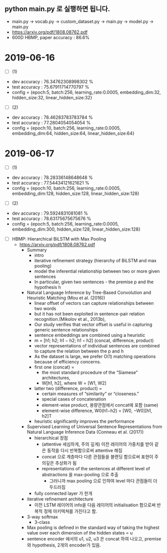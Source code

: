 ## python main.py 로 실행하면 됩니다.
- main.py → vocab.py → custom_dataset.py → main.py → model.py → main.py 
- https://arxiv.org/pdf/1808.08762.pdf
- 600D HBMP, paper accuracy : 86.6%
# 2019-06-16 
* [ ] (1)
- dev accuracy :  76.34762308998302 %
- test accuracy :  75.67911714770797 %
- config = {epoch:5, batch:256,  learning_rate:0.0005,  embedding_dim:32,  hidden_size:32,  linear_hidden_size:32}
* [ ] (2)
- dev accuracy :  78.46283783783784 %
- test accuracy :  77.2804054054054 %
- config = {epoch:10, batch:256,  learning_rate:0.0005,  embedding_dim:64,  hidden_size:64,  linear_hidden_size:64}

# 2019-06-17 
* [ ] (1)
- dev accuracy :  78.28336148648648 %
- test accuracy :  77.54434121621621 %
- config = {epoch:10, batch:256,  learning_rate:0.0005,  embedding_dim:128,  hidden_size:128,  linear_hidden_size:128}
* [ ] (2)
- dev accuracy :  79.5924831081081 %
- test accuracy :  78.63175675675676 %
- config = {epoch:5, batch:256,  learning_rate:0.0005,  embedding_dim:300,  hidden_size:128,  linear_hidden_size:128}


* [ ] HBMP: Hierarchical BiLSTM with Max Pooling
  + https://arxiv.org/pdf/1808.08762.pdf
	+ Summary
    	+ intro
		+ iterative refinement strategy (hierarchy of BiLSTM and max pooling)
		+ model the inferential relationship between two or more given sentences
		+ In particular, given two sentences - the premise p and the hypothesis h
	+ Natural Language Inference by Tree-Based Convolution and Heuristic Matching (Mou et al. (2016))
		+ linear offset of vectors can capture relationships between two words
		+ but it has not been exploited in sentence-pair relation recognition.(Mikolov et al., 2013b),
		+ Our study verifies that vector offset is useful in capturing generic sentence relationships
		+ sentence embeddings are combined using a heuristic
		+ m = [h1; h2; h1 − h2; h1 ◦ h2]  (concat, difference, product)
		+ vector representations of individual sentences are combined to capture the relation between the p and h
		+ As the dataset is large, we prefer O(1) matching operations because of efficiency concerns. 
		+ first one (concat) = 
			+ the most standard procedure of the “Siamese” architectures, 
			+ W[h1, h2], where W = [W1, W2]
		+ latter two (difference, product) = 
			+ certain measures of “similarity” or “closeness.”
			+ special cases of concatenation
			+ element-wise product, 용량관점에서 concat에 포함 (same)
			+ element-wise difference, W0(h1−h2) = [W0, −W0][h1, h2]T
		+ heuristic significantly improves the performance
	+ Supervised Learning of Universal Sentence Representations from Natural Language Inference Data (Conneau et al. (2017))
		+ hierarchical 장점 
			+ (attentive 세심하게, 주의 깊게) 이전 레이어의 가중치를 받아 같은 동작을 다시 반복함으로써 attentive 해짐
			+ concat 으로 계층마다 다른 관점들을 블랜딩 함으로써 표현이 주의깊은 추상화가 됨
			+ representations of the sentences at different level of abstractions 을 max-pooling 으로 추출
				+ 그러니까 max pooling 으로 인하여 level 마다 관점들이 더 두드러짐
		+ fully connected layer 가 한개
	+ iterative refinement architecture
		+ 이전 LSTM 레이어의 info을 다음 레이어의 initialisation 함으로써 반복적 정제 아키텍쳐를 가진다고 함.
	+ 3-way softmax
		+ 3-class
	+ Max pooling is defined in the standard way of taking the highest value over each dimension of the hidden states = u
	+ sentence encoder 에서의 u1, u2, u3 은 concat 하여 나오고, premise와 hypothesis, 2개의 encoder가 있음.
